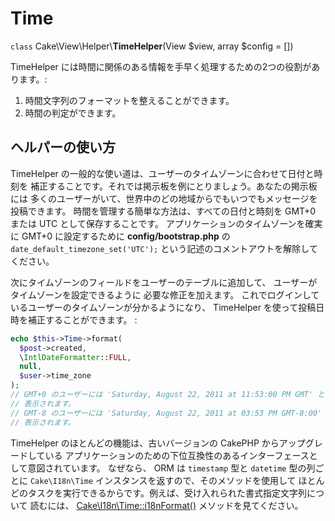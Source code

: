# Time

`class` Cake\\View\\Helper\\**TimeHelper**(View $view, array $config = [])

TimeHelper には時間に関係のある情報を手早く処理するための2つの役割があります。:

1.  時間文字列のフォーマットを整えることができます。
2.  時間の判定ができます。

## ヘルパーの使い方

TimeHelper の一般的な使い道は、ユーザーのタイムゾーンに合わせて日付と時刻を
補正することです。それでは掲示板を例にとりましょう。あなたの掲示板には
多くのユーザーがいて、世界中のどの地域からでもいつでもメッセージを投稿できます。
時間を管理する簡単な方法は、すべての日付と時刻を GMT+0 または UTC
として保存することです。
アプリケーションのタイムゾーンを確実に GMT+0 に設定するために
**config/bootstrap.php** の `date_default_timezone_set('UTC');`
という記述のコメントアウトを解除してください。

次にタイムゾーンのフィールドをユーザーのテーブルに追加して、
ユーザーがタイムゾーンを設定できるように 必要な修正を加えます。
これでログインしているユーザーのタイムゾーンが分かるようになり、
TimeHelper を使って投稿日時を補正することができます。 :

``` php
echo $this->Time->format(
  $post->created,
  \IntlDateFormatter::FULL,
  null,
  $user->time_zone
);
// GMT+0 のユーザーには 'Saturday, August 22, 2011 at 11:53:00 PM GMT' と
// 表示されます。
// GMT-8 のユーザーには 'Saturday, August 22, 2011 at 03:53 PM GMT-8:00' と
// 表示されます。
```

TimeHelper のほとんどの機能は、古いバージョンの CakePHP からアップグレードしている
アプリケーションのための下位互換性のあるインターフェースとして意図されています。
なぜなら、 ORM は `timestamp` 型と `datetime` 型の列ごとに
`Cake\I18n\Time` インスタンスを返すので、そのメソッドを使用して
ほとんどのタスクを実行できるからです。例えば、受け入れられた書式指定文字列について
読むには、 [Cake\I18n\Time::i18nFormat()](https://api.cakephp.org/3.x/class-Cake.I18n.Time.html#_i18nFormat)
メソッドを見てください。

